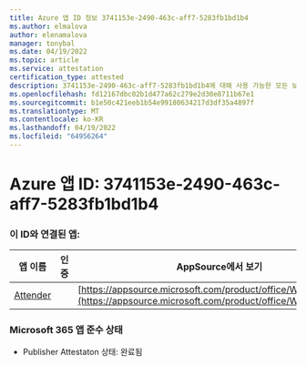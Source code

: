 ```yaml
---
title: Azure 앱 ID 정보 3741153e-2490-463c-aff7-5283fb1bd1b4
ms.author: elmalova
author: elenamalova
manager: tonybal
ms.date: 04/19/2022
ms.topic: article
ms.service: attestation
certification_type: attested
description: 3741153e-2490-463c-aff7-5283fb1bd1b4에 대해 사용 가능한 모든 보안 및 규정 준수 정보입니다.
ms.openlocfilehash: fd12167dbc02b1d477a62c279e2d30e8711b67e1
ms.sourcegitcommit: b1e50c421eeb1b54e99180634217d3df35a4897f
ms.translationtype: MT
ms.contentlocale: ko-KR
ms.lasthandoff: 04/19/2022
ms.locfileid: "64956264"
---
```

# <a name="azure-app-id-3741153e-2490-463c-aff7-5283fb1bd1b4"></a>Azure 앱 ID: 3741153e-2490-463c-aff7-5283fb1bd1b4


### <a name="apps-associated-with-this-id"></a>이 ID와 연결된 앱:
| **앱 이름** | **인증** | **AppSource에서 보기** |
|--------------|---------------|-----------------------|
| [Attender](../forward/WA200003856.md) |  | [https://appsource.microsoft.com/product/office/WA200003856](https://appsource.microsoft.com/product/office/WA200003856) |

### <a name="microsoft-365-app-compliance-status"></a>Microsoft 365 앱 준수 상태
- Publisher Attestaton 상태: 완료됨

